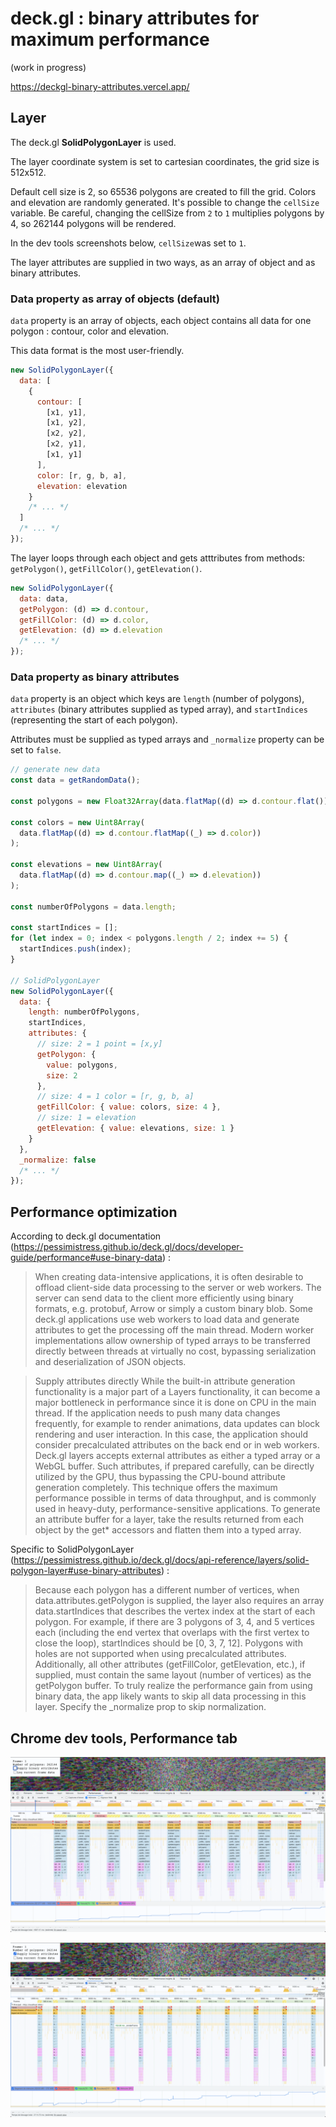 # deck.gl : binary attributes for maximum performance

(work in progress)

<https://deckgl-binary-attributes.vercel.app/>

## Layer

The deck.gl **SolidPolygonLayer** is used.

The layer coordinate system is set to cartesian coordinates, the grid size is 512x512.

Default cell size is 2, so 65536 polygons are created to fill the grid. Colors and elevation are randomly generated. It's possible to change the `cellSize` variable. Be careful, changing the cellSize from `2` to `1` multiplies polygons by 4, so 262144 polygons will be rendered.

In the dev tools screenshots below, `cellSize`was set to `1`.

The layer attributes are supplied in two ways, as an array of object and as binary attributes.

### Data property as array of objects (default)

`data` property is an array of objects, each object contains all data for one polygon : contour, color and elevation.

This data format is the most user-friendly.

```js
new SolidPolygonLayer({
  data: [
    {
      contour: [
        [x1, y1],
        [x1, y2],
        [x2, y2],
        [x2, y1],
        [x1, y1]
      ],
      color: [r, g, b, a],
      elevation: elevation
    }
    /* ... */
  ]
  /* ... */
});
```

The layer loops through each object and gets atttributes from methods: `getPolygon()`, `getFillColor()`, `getElevation()`.

```js
new SolidPolygonLayer({
  data: data,
  getPolygon: (d) => d.contour,
  getFillColor: (d) => d.color,
  getElevation: (d) => d.elevation
  /* ... */
});
```

### Data property as binary attributes

`data` property is an object which keys are `length` (number of polygons), `attributes` (binary attributes supplied as typed array), and `startIndices` (representing the start of each polygon).

Attributes must be supplied as typed arrays and `_normalize` property can be set to `false`.

```js
// generate new data
const data = getRandomData();

const polygons = new Float32Array(data.flatMap((d) => d.contour.flat()));

const colors = new Uint8Array(
  data.flatMap((d) => d.contour.flatMap((_) => d.color))
);

const elevations = new Uint8Array(
  data.flatMap((d) => d.contour.map((_) => d.elevation))
);

const numberOfPolygons = data.length;

const startIndices = [];
for (let index = 0; index < polygons.length / 2; index += 5) {
  startIndices.push(index);
}

// SolidPolygonLayer
new SolidPolygonLayer({
  data: {
    length: numberOfPolygons,
    startIndices,
    attributes: {
      // size: 2 = 1 point = [x,y]
      getPolygon: {
        value: polygons,
        size: 2
      },
      // size: 4 = 1 color = [r, g, b, a]
      getFillColor: { value: colors, size: 4 },
      // size: 1 = elevation
      getElevation: { value: elevations, size: 1 }
    }
  },
  _normalize: false
  /* ... */
});
```

## Performance optimization

According to deck.gl documentation (<https://pessimistress.github.io/deck.gl/docs/developer-guide/performance#use-binary-data>) :

> When creating data-intensive applications, it is often desirable to offload client-side data processing to the server or web workers.
> The server can send data to the client more efficiently using binary formats, e.g. protobuf, Arrow or simply a custom binary blob.
> Some deck.gl applications use web workers to load data and generate attributes to get the processing off the main thread. Modern worker implementations allow ownership of typed arrays to be transferred directly between threads at virtually no cost, bypassing serialization and deserialization of JSON objects.

> Supply attributes directly
> While the built-in attribute generation functionality is a major part of a Layers functionality, it can become a major bottleneck in performance since it is done on CPU in the main thread. If the application needs to push many data changes frequently, for example to render animations, data updates can block rendering and user interaction. In this case, the application should consider precalculated attributes on the back end or in web workers.
> Deck.gl layers accepts external attributes as either a typed array or a WebGL buffer. Such attributes, if prepared carefully, can be directly utilized by the GPU, thus bypassing the CPU-bound attribute generation completely.
> This technique offers the maximum performance possible in terms of data throughput, and is commonly used in heavy-duty, performance-sensitive applications.
> To generate an attribute buffer for a layer, take the results returned from each object by the get\* accessors and flatten them into a typed array.

Specific to SolidPolygonLayer (<https://pessimistress.github.io/deck.gl/docs/api-reference/layers/solid-polygon-layer#use-binary-attributes>) :

> Because each polygon has a different number of vertices, when data.attributes.getPolygon is supplied, the layer also requires an array data.startIndices that describes the vertex index at the start of each polygon. For example, if there are 3 polygons of 3, 4, and 5 vertices each (including the end vertex that overlaps with the first vertex to close the loop), startIndices should be [0, 3, 7, 12]. Polygons with holes are not supported when using precalculated attributes.
> Additionally, all other attributes (getFillColor, getElevation, etc.), if supplied, must contain the same layout (number of vertices) as the getPolygon buffer.
> To truly realize the performance gain from using binary data, the app likely wants to skip all data processing in this layer. Specify the \_normalize prop to skip normalization.

## Chrome dev tools, **Performance** tab

![Screenshot of dev tools performance tab, 262144 polygons rendered with default attributes](doc/assets/262144_polygons-default.png)

![Screenshot of dev tools performance tab, 262144 polygons rendered with binary attributes](doc/assets/262144_polygons-binary-attributes.png)

